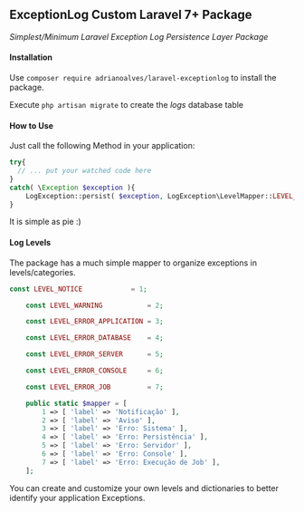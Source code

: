 ## ExceptionLog Custom Laravel 7+ Package
_Simplest/Minimum Laravel Exception Log Persistence Layer Package_

#### Installation
Use `composer require adrianoalves/laravel-exceptionlog` to install the package.

Execute ``php artisan migrate`` to create the _logs_ database table

#### How to Use

Just call the following Method in your application:
```php
try{
  // ... put your watched code here
}
catch( \Exception $exception ){
    LogException::persist( $exception, LogException\LevelMapper::LEVEL_ERROR_APPLICATION );
}
```
It is simple as pie :)

#### Log Levels

The package has a much simple mapper to organize exceptions in levels/categories.
```php
const LEVEL_NOTICE            = 1;

    const LEVEL_WARNING           = 2;

    const LEVEL_ERROR_APPLICATION = 3;

    const LEVEL_ERROR_DATABASE    = 4;

    const LEVEL_ERROR_SERVER      = 5;

    const LEVEL_ERROR_CONSOLE     = 6;

    const LEVEL_ERROR_JOB         = 7;

    public static $mapper = [
        1 => [ 'label' => 'Notificação' ],
        2 => [ 'label' => 'Aviso' ],
        3 => [ 'label' => 'Erro: Sistema' ],
        4 => [ 'label' => 'Erro: Persistência' ],
        5 => [ 'label' => 'Erro: Servidor' ],
        6 => [ 'label' => 'Erro: Console' ],
        7 => [ 'label' => 'Erro: Execução de Job' ],
    ];
```

You can create and customize your own levels and dictionaries to better identify your application Exceptions.
